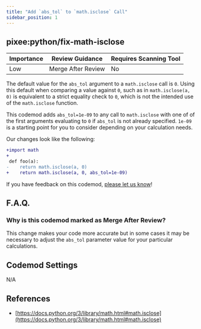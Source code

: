 ```yaml
---
title: "Add `abs_tol` to `math.isclose` Call"
sidebar_position: 1
---
```


## pixee:python/fix-math-isclose

| Importance | Review Guidance    | Requires Scanning Tool |
| ---------- | ------------------ | ---------------------- |
| Low        | Merge After Review | No                     |

The default value for the `abs_tol` argument to a `math.isclose` call is `0`. Using this default when comparing a value against `0`, such as in `math.isclose(a, 0)` is equivalent to a strict equality check to `0`, which is not the intended use of the `math.isclose` function.

This codemod adds `abs_tol=1e-09` to any call to `math.isclose` with one of of the first arguments evaluating to `0` if `abs_tol` is not already specified. `1e-09` is a starting point for you to consider depending on your calculation needs.

Our changes look like the following:

```diff
+import math
+
 def foo(a):
-    return math.isclose(a, 0)
+    return math.isclose(a, 0, abs_tol=1e-09)
```

If you have feedback on this codemod, [please let us know](mailto:feedback@pixee.ai)!

## F.A.Q.

### Why is this codemod marked as Merge After Review?

This change makes your code more accurate but in some cases it may be necessary to adjust the `abs_tol` parameter value for your particular calculations.

## Codemod Settings

N/A

## References

- [https://docs.python.org/3/library/math.html#math.isclose](https://docs.python.org/3/library/math.html#math.isclose)
